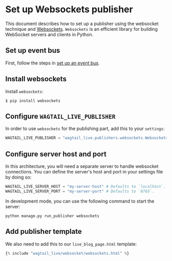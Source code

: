 # Set up Websockets publisher

This document describes how to set up a publisher using the websocket technique and [Websockets](https://github.com/aaugustin/websockets). `Websockets` is an efficient library for building WebSocket servers and clients in Python.



## Set up event bus

First, follow the steps in [set up an event bus](setup_event_bus.md). 

## Install websockets
Install `websockets`:

```console
$ pip install websockets
```

## Configure `WAGTAIL_LIVE_PUBLISHER`

In order to use `websockets` for the publishing part, add this to your `settings`:

```python
WAGTAIL_LIVE_PUBLISHER = "wagtail_live.publishers.websockets.WebsocketsPublisher"
```

## Configure server host and port

In this architecture, you will need a separate server to handle websocket connections.
You can define the server's host and port in your settings file by doing so:

```python
WAGTAIL_LIVE_SERVER_HOST = "my-server-host" # Defaults to `localhost`.
WAGTAIL_LIVE_SERVER_PORT = "my-server-port" # Defaults to `8765`.
```

In development mode, you can use the following command to start the server:
```console
python manage.py run_publisher websockets
```

## Add publisher template

We also need to add this to our `live_blog_page.html` template:
```python
{% include "wagtail_live/websocket/websockets.html" %}
```
